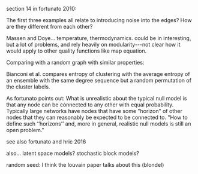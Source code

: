 section 14 in fortunato 2010:

The first three examples all relate to introducing noise into the edges? How are they different from each other?

Massen and Doye... temperature, thermodynamics. could be in interesting, but a lot of problems, and rely heavily on modularity---not clear how it would apply to other quality functions like map equation.

Comparing with a random graph with similar properties:

Bianconi et al. compares entropy of clustering with the average entropy of an ensemble with the same degree sequence but a random permutation of the cluster labels.

As fortunato points out: What is unrealistic about the typical null model is that any node can be connected to any other with equal probability. Typically large networks have nodes that have some "horizon" of other nodes that they can reasonably be expected to be connected to. "How to define such ‘‘horizons’’ and, more in general, realistic null models is still an open problem."

see also fortunato and hric 2016

also... latent space models? stochastic block models?

random seed: I think the louvain paper talks about this (blondel)
